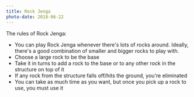 ```yaml
---
title: Rock Jenga
photo-date: 2018-06-22
---
```

The rules of Rock Jenga:
* You can play Rock Jenga whenever there's lots of rocks around. Ideally, there's a good combination of smaller and bigger rocks to play with.
* Choose a large rock to be the base
* Take it in turns to add a rock to the base or to any other rock in the structure on top of it
* If any rock from the structure falls off/hits the ground, you're eliminated
* You can take as much time as you want, but once you pick up a rock to use, you must use it
